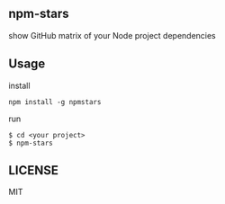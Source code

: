 ## npm-stars

show GitHub matrix of your Node project dependencies

## Usage

install
```
npm install -g npmstars
```

run
```
$ cd <your project>
$ npm-stars
```

## LICENSE

MIT

